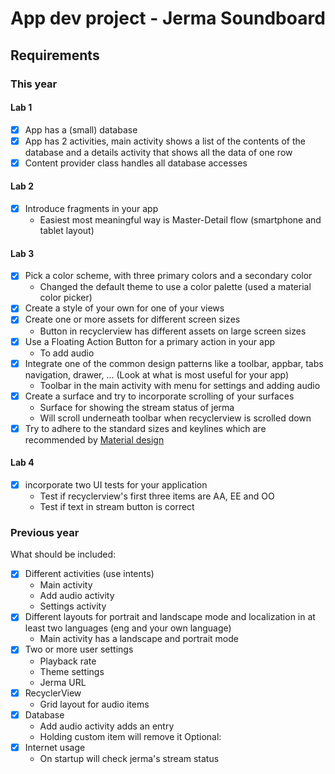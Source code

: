 # App dev project - Jerma Soundboard

## Requirements

### This year

#### Lab 1

- [X] App has a (small) database
- [X] App has 2 activities, main activity shows a list of the contents of the
database and a details activity that shows all the data of one row
- [X] Content provider class handles all database accesses

#### Lab 2

- [X] Introduce fragments in your app
  - Easiest most meaningful way is Master-Detail flow (smartphone and 
  tablet layout)

#### Lab 3

- [X] Pick a color scheme, with three primary colors and a secondary color
  - Changed the default theme to use a color palette (used a material color picker)
- [X] Create a style of your own for one of your views
- [X] Create one or more assets for different screen sizes
  - Button in recyclerview has different assets on large screen sizes
- [X] Use a Floating Action Button for a primary action in your app
  - To add audio
- [X] Integrate one of the common design patterns like a toolbar, appbar, tabs
navigation, drawer, ... (Look at what is most useful for your app)
  - Toolbar in the main activity with menu for settings and adding audio
- [X] Create a surface and try to incorporate scrolling of your surfaces
  - Surface for showing the stream status of jerma
  - Will scroll underneath toolbar when recyclerview is scrolled down
- [X] Try to adhere to the standard sizes and keylines which are recommended by
[Material design](https://material.io/)

#### Lab 4

- [X] incorporate two UI tests for your application
  - Test if recyclerview's first three items are AA, EE and OO
  - Test if text in stream button is correct

### Previous year

What should be included: 
- [X] Different activities (use intents)
  - Main activity
  - Add audio activity
  - Settings activity
- [X] Different layouts for portrait and landscape mode and localization in at least two languages (eng and your own language) 
  - Main activity has a landscape and portrait mode
- [X] Two or more user settings 
  - Playback rate
  - Theme settings
  - Jerma URL
- [X] RecyclerView
  - Grid layout for audio items
- [X] Database
  - Add audio activity adds an entry
  - Holding custom item will remove it
Optional: 
- [X] Internet usage 
  - On startup will check jerma's stream status
